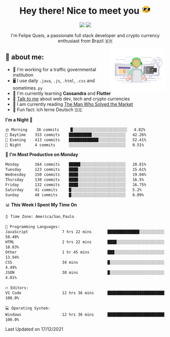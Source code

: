 
<h1 align="center">Hey there! Nice to meet you <img src="assets/sunglasses.gif" width="30"/></h1>

<p align="center">
  <a href="https://www.linkedin.com/in/fqueis"><img src="https://img.shields.io/badge/-LinkedIn-blue?style=flat&logo=Linkedin&logoColor=white" /></a>
  <a href="mailto:fqueis@gmail.com"><img src="https://img.shields.io/badge/-Gmail-c14438?style=flat&logo=Gmail&logoColor=white" /></a>
</p>

<p align="center">I'm Felipe Queis, a passionate full stack developer and crypto currency enthusiast from Brazil 🇧🇷</p>

<img width="35%" align="right" alt="fqueis" src="assets/profile.gif" /></p>

## 🤵 about me:

- 🏢 I'm working for a traffic governmental institution
- 🖥️ I use daily `.java`, `.js`, `.html`, `.css` and sometimes`.py`
- 🌱 I'm currently learning **Cassandra** and **Flutter**
- 💬 [Talk to me](https://github.com/fqueis/fqueis/discussions) about web dev, tech and crypto currencies
- 📖 I am currently reading [The Man Who Solved the Market](https://amzn.com/073521798X)
- 💭 Fun fact: ich lerne Deutsch 🇩🇪

<!--START_SECTION:waka-->
**I'm a Night 🦉** 

```text
🌞 Morning    38 commits     █░░░░░░░░░░░░░░░░░░░░░░░░   4.82% 
🌆 Daytime    333 commits    ██████████░░░░░░░░░░░░░░░   42.26% 
🌃 Evening    413 commits    █████████████░░░░░░░░░░░░   52.41% 
🌙 Night      4 commits      ░░░░░░░░░░░░░░░░░░░░░░░░░   0.51%

```
📅 **I'm Most Productive on Monday** 

```text
Monday       164 commits    █████░░░░░░░░░░░░░░░░░░░░   20.81% 
Tuesday      123 commits    ████░░░░░░░░░░░░░░░░░░░░░   15.61% 
Wednesday    150 commits    ████░░░░░░░░░░░░░░░░░░░░░   19.04% 
Thursday     130 commits    ████░░░░░░░░░░░░░░░░░░░░░   16.5% 
Friday       132 commits    ████░░░░░░░░░░░░░░░░░░░░░   16.75% 
Saturday     41 commits     █░░░░░░░░░░░░░░░░░░░░░░░░   5.2% 
Sunday       48 commits     █░░░░░░░░░░░░░░░░░░░░░░░░   6.09%

```


📊 **This Week I Spent My Time On** 

```text
⌚︎ Time Zone: America/Sao_Paulo

💬 Programming Languages: 
JavaScript               7 hrs 22 mins       ██████████████░░░░░░░░░░░   58.48% 
HTML                     2 hrs 22 mins       ████░░░░░░░░░░░░░░░░░░░░░   18.83% 
Other                    1 hr 45 mins        ███░░░░░░░░░░░░░░░░░░░░░░   13.94% 
CSS                      34 mins             █░░░░░░░░░░░░░░░░░░░░░░░░   4.49% 
JSON                     30 mins             █░░░░░░░░░░░░░░░░░░░░░░░░   4.01%

🔥 Editors: 
VS Code                  12 hrs 36 mins      █████████████████████████   100.0%

💻 Operating System: 
Windows                  12 hrs 36 mins      █████████████████████████   100.0%

```


 Last Updated on 17/12/2021
<!--END_SECTION:waka-->
